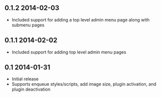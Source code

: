 0.1.2 2014-02-03
--------------
* Included support for adding a top level admin menu page along with submenu pages

0.1.1 2014-02-02
--------------
* Included support for adding top level admin menu pages


0.1 2014-01-31
--------------
* Initial release
* Supports enqueue styles/scripts, add image size, plugin activation, and plugin deactivation 